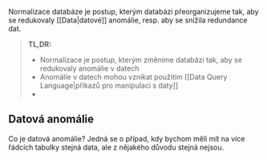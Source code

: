 Normalizace databáze je postup, kterým databázi přeorganizujeme tak, aby se redukovaly [[Data|datové]] anomálie, resp. aby se snížila redundance dat.

>**TL,DR:**
>- Normalizace je postup, kterým změníme databázi tak, aby se redukovaly anomálie v datech
>- Anomálie v datech mohou vznikat použitím [[Data Query Language|příkazů pro manipulaci s daty]]
>- 

## Datová anomálie
Co je datová anomálie? Jedná se o případ, kdy bychom měli mít na více řádcích tabulky stejná data, ale z nějakého důvodu stejná nejsou.